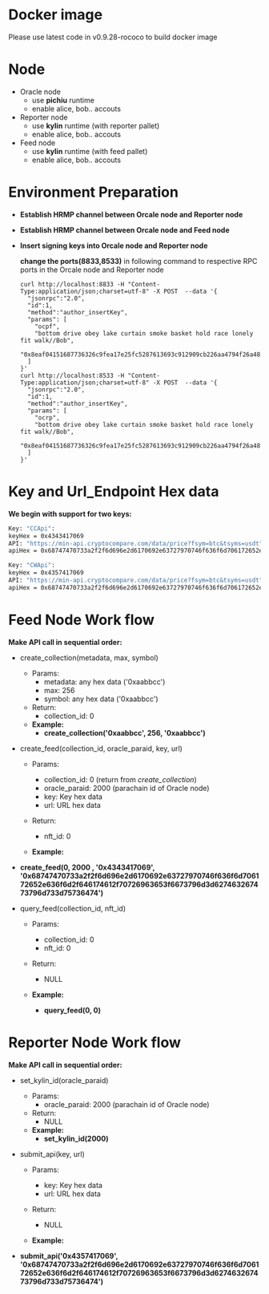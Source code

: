 # Docker image

Please use latest code in v0.9.28-rococo to build docker image

# Node

- Oracle node
  - use **pichiu** runtime
  - enable alice, bob.. accouts
- Reporter node
  - use **kylin** runtime  (with reporter pallet)
  - enable alice, bob.. accouts
- Feed node
  - use **kylin** runtime (with feed pallet)
  - enable alice, bob.. accouts

# Environment Preparation

- **Establish HRMP channel between Orcale node and Reporter node**
- **Establish HRMP channel between Orcale node and Feed node**

- **Insert signing keys into Orcale node and Reporter node**

  **change the ports(8833,8533)** in following command to respective RPC ports in the Orcale node and Reporter node

  ```
  curl http://localhost:8833 -H "Content-Type:application/json;charset=utf-8" -X POST  --data '{
    "jsonrpc":"2.0",
    "id":1,
    "method":"author_insertKey",
    "params": [
      "ocpf",
      "bottom drive obey lake curtain smoke basket hold race lonely fit walk//Bob",
      "0x8eaf04151687736326c9fea17e25fc5287613693c912909cb226aa4794f26a48"
    ]
  }'
  curl http://localhost:8533 -H "Content-Type:application/json;charset=utf-8" -X POST  --data '{
    "jsonrpc":"2.0",
    "id":1,
    "method":"author_insertKey",
    "params": [
      "ocrp",
      "bottom drive obey lake curtain smoke basket hold race lonely fit walk//Bob",
      "0x8eaf04151687736326c9fea17e25fc5287613693c912909cb226aa4794f26a48"
    ]
  }'
  ```
# Key and Url_Endpoint Hex data

**We begin with support for two keys:**

```bash
Key: "CCApi":
keyHex = 0x4343417069
API: "https://min-api.cryptocompare.com/data/price?fsym=btc&tsyms=usdt"
apiHex = 0x68747470733a2f2f6d696e2d6170692e63727970746f636f6d706172652e636f6d2f646174612f70726963653f6673796d3d627463267473796d733d75736474

Key: "CWApi":
keyHex = 0x4357417069
API: "https://min-api.cryptocompare.com/data/price?fsym=btc&tsyms=usdt"
apiHex = 0x68747470733a2f2f6d696e2d6170692e63727970746f636f6d706172652e636f6d2f646174612f70726963653f6673796d3d627463267473796d733d75736474
```
# Feed Node Work flow

**Make API call in sequential order:** 

- create_collection(metadata, max, symbol) 

  - Params:
    - metadata: any hex data ('0xaabbcc')
    - max: 256
    - symbol: any hex data ('0xaabbcc')
  - Return:
    -  collection_id: 0
  - **Example:**
    - **create_collection('0xaabbcc', 256, '0xaabbcc')** 
- create_feed(collection_id, oracle_paraid, key, url)
  - Params:
    - collection_id: 0 (return from *create_collection*)
    - oracle_paraid: 2000 (parachain id of Oracle node)
    - key: Key hex data
    - url: URL hex data
    
  - Return:

    - nft_id: 0

  - **Example:**
- **create_feed(0, 2000 , '0x4343417069', '0x68747470733a2f2f6d696e2d6170692e63727970746f636f6d706172652e636f6d2f646174612f70726963653f6673796d3d627463267473796d733d75736474')** 
  
- query_feed(collection_id, nft_id) 

  - Params:
    - collection_id: 0
    - nft_id: 0
  - Return:
    
    -  NULL
  - **Example:**
    - **query_feed(0, 0)** 

# Reporter Node Work flow

**Make API call in sequential order:** 

- set_kylin_id(oracle_paraid) 

  - Params:
    - oracle_paraid: 2000 (parachain id of Oracle node)
  - Return:
    -  NULL
  - **Example:**
    - **set_kylin_id(2000)** 
- submit_api(key, url)
  - Params:
    - key: Key hex data
    - url: URL hex data

  - Return:

    - NULL

  - **Example:**
- **submit_api('0x4357417069', '0x68747470733a2f2f6d696e2d6170692e63727970746f636f6d706172652e636f6d2f646174612f70726963653f6673796d3d627463267473796d733d75736474')** 
  


